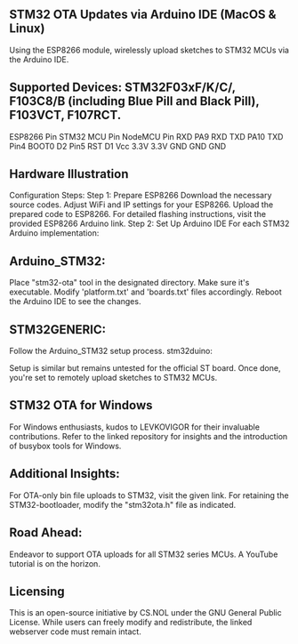## STM32 OTA Updates via Arduino IDE (MacOS & Linux)

Using the ESP8266 module, wirelessly upload sketches to STM32 MCUs via the Arduino IDE.

## Supported Devices: STM32F03xF/K/C/, F103C8/B (including Blue Pill and Black Pill), F103VCT, F107RCT.

ESP8266 Pin	STM32 MCU Pin	NodeMCU Pin
RXD	PA9	RXD
TXD	PA10	TXD
Pin4	BOOT0	D2
Pin5	RST	D1
Vcc	3.3V	3.3V
GND	GND	GND

## Hardware Illustration

Configuration Steps:
Step 1: Prepare ESP8266
Download the necessary source codes.
Adjust WiFi and IP settings for your ESP8266.
Upload the prepared code to ESP8266. For detailed flashing instructions, visit the provided ESP8266 Arduino link.
Step 2: Set Up Arduino IDE
For each STM32 Arduino implementation:

## Arduino_STM32:

Place "stm32-ota" tool in the designated directory. Make sure it's executable.
Modify 'platform.txt' and 'boards.txt' files accordingly.
Reboot the Arduino IDE to see the changes.

## STM32GENERIC:

Follow the Arduino_STM32 setup process.
stm32duino:

Setup is similar but remains untested for the official ST board.
Once done, you're set to remotely upload sketches to STM32 MCUs.

## STM32 OTA for Windows
For Windows enthusiasts, kudos to LEVKOVIGOR for their invaluable contributions. Refer to the linked repository for insights and the introduction of busybox tools for Windows.

## Additional Insights:
For OTA-only bin file uploads to STM32, visit the given link.
For retaining the STM32-bootloader, modify the "stm32ota.h" file as indicated.

## Road Ahead:
Endeavor to support OTA uploads for all STM32 series MCUs.
A YouTube tutorial is on the horizon.

## Licensing
This is an open-source initiative by CS.NOL under the GNU General Public License. While users can freely modify and redistribute, the linked webserver code must remain intact.